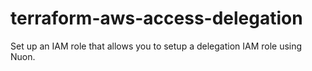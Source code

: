 # terraform-aws-access-delegation
Set up an IAM role that allows you to setup a delegation IAM role using Nuon.
